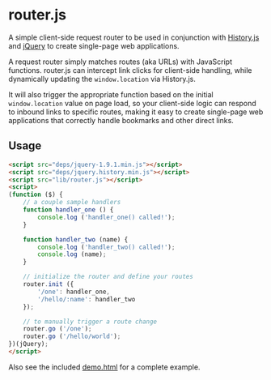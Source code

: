 # router.js

A simple client-side request router to be used in conjunction
with [History.js](https://github.com/balupton/History.js/) and
[jQuery](http://jquery.com/) to create single-page web
applications.

A request router simply matches routes (aka URLs) with JavaScript
functions. router.js can intercept link clicks for client-side
handling, while dynamically updating the `window.location` via
History.js.

It will also trigger the appropriate function based on the initial
`window.location` value on page load, so your client-side logic
can respond to inbound links to specific routes, making it easy
to create single-page web applications that correctly handle
bookmarks and other direct links.

## Usage

```html
<script src="deps/jquery-1.9.1.min.js"></script>
<script src="deps/jquery.history.min.js"></script>
<script src="lib/router.js"></script>
<script>
(function ($) {
	// a couple sample handlers
	function handler_one () {
		console.log ('handler_one() called!');
	}

	function handler_two (name) {
		console.log ('handler_two() called!');
		console.log (name);
	}

	// initialize the router and define your routes
	router.init ({
		'/one': handler_one,
		'/hello/:name': handler_two
	});

	// to manually trigger a route change
	router.go ('/one');
	router.go ('/hello/world');
})(jQuery);
</script>
```

Also see the included [demo.html](https://github.com/jbroadway/router.js/blob/master/demo.html)
for a complete example.
